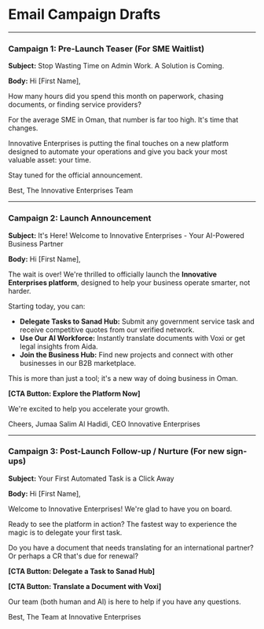 
# Email Campaign Drafts

---

### Campaign 1: Pre-Launch Teaser (For SME Waitlist)

**Subject:** Stop Wasting Time on Admin Work. A Solution is Coming.

**Body:**
Hi [First Name],

How many hours did you spend this month on paperwork, chasing documents, or finding service providers?

For the average SME in Oman, that number is far too high. It's time that changes.

Innovative Enterprises is putting the final touches on a new platform designed to automate your operations and give you back your most valuable asset: your time.

Stay tuned for the official announcement.

Best,
The Innovative Enterprises Team

---

### Campaign 2: Launch Announcement

**Subject:** It's Here! Welcome to Innovative Enterprises - Your AI-Powered Business Partner

**Body:**
Hi [First Name],

The wait is over! We're thrilled to officially launch the **Innovative Enterprises platform**, designed to help your business operate smarter, not harder.

Starting today, you can:
- **Delegate Tasks to Sanad Hub:** Submit any government service task and receive competitive quotes from our verified network.
- **Use Our AI Workforce:** Instantly translate documents with Voxi or get legal insights from Aida.
- **Join the Business Hub:** Find new projects and connect with other businesses in our B2B marketplace.

This is more than just a tool; it's a new way of doing business in Oman.

**[CTA Button: Explore the Platform Now]**

We're excited to help you accelerate your growth.

Cheers,
Jumaa Salim Al Hadidi, CEO
Innovative Enterprises

---

### Campaign 3: Post-Launch Follow-up / Nurture (For new sign-ups)

**Subject:** Your First Automated Task is a Click Away

**Body:**
Hi [First Name],

Welcome to Innovative Enterprises! We're glad to have you on board.

Ready to see the platform in action? The fastest way to experience the magic is to delegate your first task.

Do you have a document that needs translating for an international partner? Or perhaps a CR that's due for renewal?

**[CTA Button: Delegate a Task to Sanad Hub]**

**[CTA Button: Translate a Document with Voxi]**

Our team (both human and AI) is here to help if you have any questions.

Best,
The Team at Innovative Enterprises
